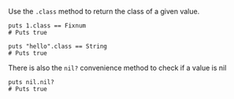 Use the ```.class``` method to return the class of a given value.

    puts 1.class == Fixnum
    # Puts true

    puts "hello".class == String
    # Puts true

There is also the ```nil?``` convenience method to check if a value is nil

    puts nil.nil?
    # Puts true
